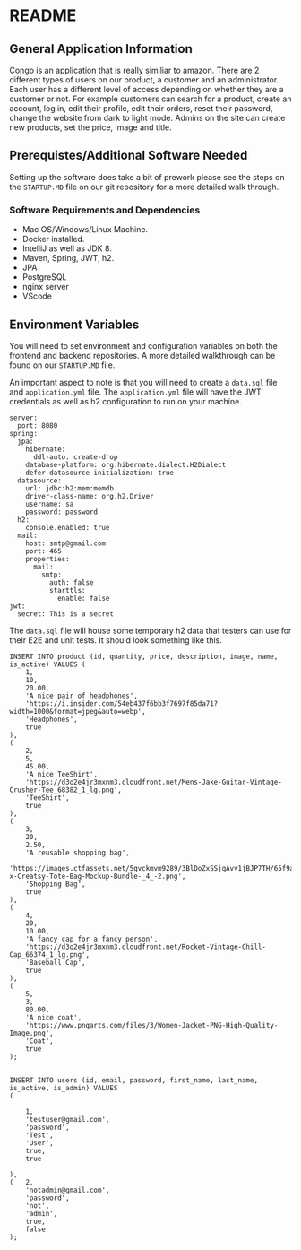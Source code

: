 # README 


## General Application Information

Congo is an application that is really similiar to amazon.
There are 2 different types of users on our product, a customer and an administrator. 
Each user has a different level of access depending on 
whether they are a customer or not. 
For example customers can search for a product, 
create an account, log in, edit their profile, edit their orders, reset their password, 
change the website from dark to light mode. 
Admins on the site can create new products, set the price, image and title. 

## Prerequistes/Additional Software Needed
Setting up the software does take a bit of prework please see the steps on the `STARTUP.MD` 
file on our git repository for a more detailed walk through. 
### Software Requirements and Dependencies
* Mac OS/Windows/Linux Machine.
* Docker installed.
* IntelliJ as well as JDK 8.
* Maven, Spring, JWT, h2.
* JPA
* PostgreSQL
* nginx server
* VScode

## Environment Variables

You will need to set environment 
and configuration variables 
on both the frontend and backend repositories. 
A more detailed walkthrough 
can be found on our `STARTUP.MD` file. 

An important aspect to note is that you will need to create a `data.sql` file and `application.yml` file. 
The `application.yml` file will have the JWT credentials as well as h2 configuration to run on your machine. 
```
server:
  port: 8080
spring:
  jpa:
    hibernate:
      ddl-auto: create-drop
    database-platform: org.hibernate.dialect.H2Dialect
    defer-datasource-initialization: true
  datasource:
    url: jdbc:h2:mem:memdb
    driver-class-name: org.h2.Driver
    username: sa
    password: password
  h2:
    console.enabled: true
  mail:
    host: smtp@gmail.com
    port: 465
    properties:
      mail:
        smtp:
          auth: false
          starttls:
            enable: false
jwt:
  secret: This is a secret 
```
The `data.sql` file will house some temporary h2 data that testers can use for their E2E and unit tests. It should look something like this. 

``` 
INSERT INTO product (id, quantity, price, description, image, name, is_active) VALUES (
    1,
    10,
    20.00,
    'A nice pair of headphones',
    'https://i.insider.com/54eb437f6bb3f7697f85da71?width=1000&format=jpeg&auto=webp',
    'Headphones',
    true
),
(
    2,
    5,
    45.00,
    'A nice TeeShirt',
    'https://d3o2e4jr3mxnm3.cloudfront.net/Mens-Jake-Guitar-Vintage-Crusher-Tee_68382_1_lg.png',
    'TeeShirt',
    true
),
(
    3,
    20,
    2.50,
    'A reusable shopping bag',
    'https://images.ctfassets.net/5gvckmvm9289/3BlDoZxSSjqAvv1jBJP7TH/65f9a95484117730ace42abf64e89572/Noissue-x-Creatsy-Tote-Bag-Mockup-Bundle-_4_-2.png',
    'Shopping Bag',
    true
),
(
    4,
    20,
    10.00,
    'A fancy cap for a fancy person',
    'https://d3o2e4jr3mxnm3.cloudfront.net/Rocket-Vintage-Chill-Cap_66374_1_lg.png',
    'Baseball Cap',
    true
),
(
    5,
    3,
    80.00,
    'A nice coat',
    'https://www.pngarts.com/files/3/Women-Jacket-PNG-High-Quality-Image.png',
    'Coat',
    true
);


INSERT INTO users (id, email, password, first_name, last_name, is_active, is_admin) VALUES
(

    1,
    'testuser@gmail.com',
    'password',
    'Test',
    'User',
    true,
    true

),
(   2,
    'notadmin@gmail.com',
    'password',
    'not',
    'admin',
    true,
    false
);



```

